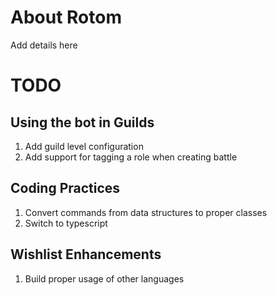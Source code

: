 # About Rotom

Add details here

# TODO

## Using the bot in Guilds

1. Add guild level configuration
2. Add support for tagging a role when creating battle

## Coding Practices

1. Convert commands from data structures to proper classes
2. Switch to typescript

## Wishlist Enhancements

1. Build proper usage of other languages
